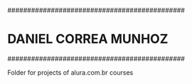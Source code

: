 #############################################
#			DANIEL CORREA MUNHOZ			#
#############################################

Folder for projects of alura.com.br courses
